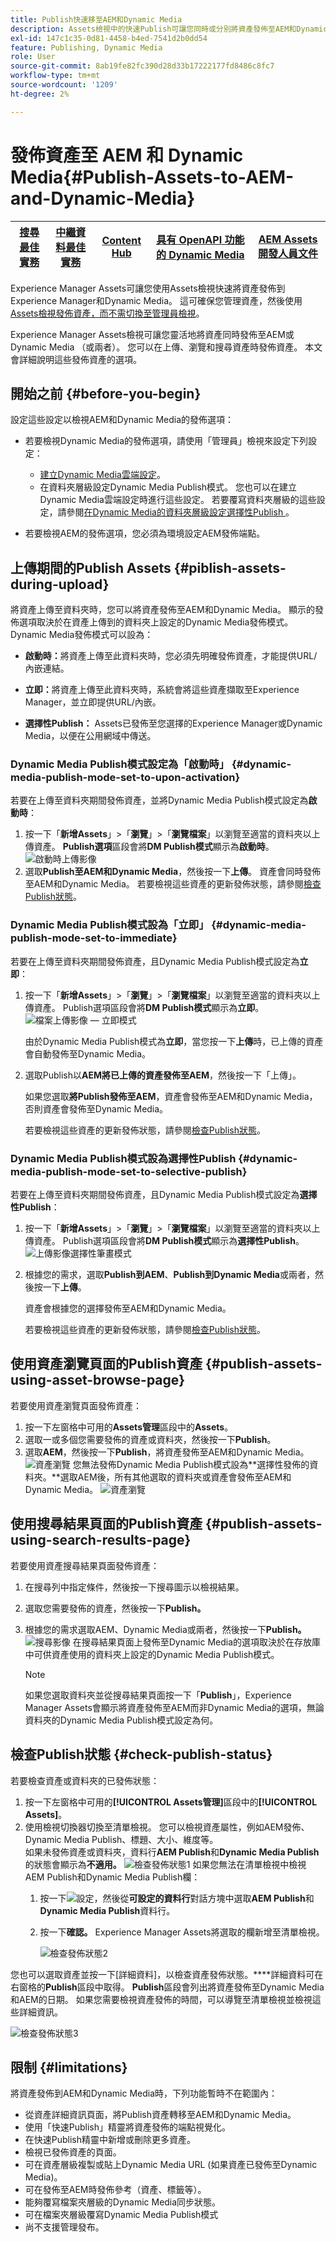 ```yaml
---
title: Publish快速移至AEM和Dynamic Media
description: Assets檢視中的快速Publish可讓您同時或分別將資產發佈至AEM和Dynamic Media。 您可以選取資產和資料夾，然後選擇發佈至Dynamic Media或AEM。
exl-id: 147c1c35-0d81-4458-b4ed-7541d2b0dd54
feature: Publishing, Dynamic Media
role: User
source-git-commit: 8ab19fe82fc390d28d33b17222177fd8486c8fc7
workflow-type: tm+mt
source-wordcount: '1209'
ht-degree: 2%

---
```


# 發佈資產至 AEM 和 Dynamic Media{#Publish-Assets-to-AEM-and-Dynamic-Media}

| [搜尋最佳實務](/help/assets/search-best-practices.md) | [中繼資料最佳實務](/help/assets/metadata-best-practices.md) | [Content Hub](/help/assets/product-overview.md) | [具有 OpenAPI 功能的 Dynamic Media](/help/assets/dynamic-media-open-apis-overview.md) | [AEM Assets 開發人員文件](https://developer.adobe.com/experience-cloud/experience-manager-apis/) |
| ------------- | --------------------------- |---------|----|-----|

Experience Manager Assets可讓您使用Assets檢視快速將資產發佈到Experience Manager和Dynamic Media。 這可確保您管理資產，然後使用[Assets檢視發佈資產，而不需切換至管理員檢視](/help/assets/overview.md##persona-based-experiences)。

Experience Manager Assets檢視可讓您靈活地將資產同時發佈至AEM或Dynamic Media （或兩者）。 您可以在上傳、瀏覽和搜尋資產時發佈資產。 本文會詳細說明這些發佈資產的選項。

## 開始之前 {#before-you-begin}

設定這些設定以檢視AEM和Dynamic Media的發佈選項：

* 若要檢視Dynamic Media的發佈選項，請使用「管理員」檢視來設定下列設定：

   * [建立Dynamic Media雲端設定](/help/assets/dynamic-media/config-dm.md#configuring-dynamic-media-cloud-services)。
   * 在資料夾層級設定Dynamic Media Publish模式。 您也可以在建立Dynamic Media雲端設定時進行這些設定。 若要覆寫資料夾層級的這些設定，請參閱[在Dynamic Media的資料夾層級設定選擇性Publish ](/help/assets/dynamic-media/selective-publishing.md)。

* 若要檢視AEM的發佈選項，您必須為環境設定AEM發佈端點。

## 上傳期間的Publish Assets {#piblish-assets-during-upload}

將資產上傳至資料夾時，您可以將資產發佈至AEM和Dynamic Media。 顯示的發佈選項取決於在資產上傳到的資料夾上設定的Dynamic Media發佈模式。 Dynamic Media發佈模式可以設為：

* **啟動時：**&#x200B;將資產上傳至此資料夾時，您必須先明確發佈資產，才能提供URL/內嵌連結。

* **立即：**&#x200B;將資產上傳至此資料夾時，系統會將這些資產擷取至Experience Manager，並立即提供URL/內嵌。
* **選擇性Publish：** Assets已發佈至您選擇的Experience Manager或Dynamic Media，以便在公用網域中傳送。

### Dynamic Media Publish模式設定為「啟動時」 {#dynamic-media-publish-mode-set-to-upon-activation}

若要在上傳至資料夾期間發佈資產，並將Dynamic Media Publish模式設定為&#x200B;**啟動時**：

1. 按一下「**新增Assets**」>「**瀏覽**」>「**瀏覽檔案**」以瀏覽至適當的資料夾以上傳資產。 **Publish選項**&#x200B;區段會將&#x200B;**DM Publish模式**&#x200B;顯示為&#x200B;**啟動時**。
   ![啟動時上傳影像](/help/assets/assets/upload-uactivation.svg)
2. 選取&#x200B;**Publish至AEM和Dynamic Media**，然後按一下&#x200B;**上傳**。 資產會同時發佈至AEM和Dynamic Media。 若要檢視這些資產的更新發佈狀態，請參閱[檢查Publish狀態](#check-publish-status)。

### Dynamic Media Publish模式設為「立即」 {#dynamic-media-publish-mode-set-to-immediate}

若要在上傳至資料夾期間發佈資產，且Dynamic Media Publish模式設定為&#x200B;**立即**：

1. 按一下「**新增Assets**」>「**瀏覽**」>「**瀏覽檔案**」以瀏覽至適當的資料夾以上傳資產。 Publish選項區段會將&#x200B;**DM Publish模式**&#x200B;顯示為&#x200B;**立即**。
   ![檔案上傳影像 — 立即模式](/help/assets/assets/resized-image-pdf-svg-new.svg)


   由於Dynamic Media Publish模式為&#x200B;**立即**，當您按一下&#x200B;**上傳**&#x200B;時，已上傳的資產會自動發佈至Dynamic Media。

2. 選取Publish以&#x200B;**AEM將已上傳的資產發佈至AEM**，然後按一下「上傳」。

   如果您選取&#x200B;**將Publish發佈至AEM**，資產會發佈至AEM和Dynamic Media，否則資產會發佈至Dynamic Media。

   若要檢視這些資產的更新發佈狀態，請參閱[檢查Publish狀態](#check-publish-status)。

### Dynamic Media Publish模式設為選擇性Publish {#dynamic-media-publish-mode-set-to-selective-publish}

若要在上傳至資料夾期間發佈資產，且Dynamic Media Publish模式設定為&#x200B;**選擇性Publish**：

1. 按一下「**新增Assets**」>「**瀏覽**」>「**瀏覽檔案**」以瀏覽至適當的資料夾以上傳資產。 Publish選項區段會將&#x200B;**DM Publish模式**&#x200B;顯示為&#x200B;**選擇性Publish**。
   ![上傳影像選擇性筆畫模式](/help/assets/assets/upload-selective.svg)

2. 根據您的需求，選取&#x200B;**Publish到AEM**、**Publish到Dynamic Media**&#x200B;或兩者，然後按一下&#x200B;**上傳**。

   資產會根據您的選擇發佈至AEM和Dynamic Media。

   若要檢視這些資產的更新發佈狀態，請參閱[檢查Publish狀態](#check-publish-status)。

## 使用資產瀏覽頁面的Publish資產 {#publish-assets-using-asset-browse-page}

若要使用資產瀏覽頁面發佈資產：

1. 按一下左窗格中可用的&#x200B;**Assets管理**&#x200B;區段中的&#x200B;**Assets**。
2. 選取一或多個您需要發佈的資產或資料夾，然後按一下&#x200B;**Publish**。
3. 選取&#x200B;**AEM**，然後按一下&#x200B;**Publish**，將資產發佈至AEM和Dynamic Media。
   ![資產瀏覽](/help/assets/assets/browse-uactivation-immediate.svg)
您無法發佈Dynamic Media Publish模式設為**選擇性發佈的資料夾。**選取AEM後，所有其他選取的資料夾或資產會發佈至AEM和Dynamic Media。
   ![資產瀏覽](/help/assets/assets/browse-selective123.svg)

## 使用搜尋結果頁面的Publish資產 {#publish-assets-using-search-results-page}

若要使用資產搜尋結果頁面發佈資產：

1. 在搜尋列中指定條件，然後按一下搜尋圖示以檢視結果。
2. 選取您需要發佈的資產，然後按一下&#x200B;**Publish。**
3. 根據您的需求選取AEM、Dynamic Media或兩者，然後按一下&#x200B;**Publish。**
   ![搜尋影像](/help/assets/assets/search-mode.svg)
在搜尋結果頁面上發佈至Dynamic Media的選項取決於在存放庫中可供資產使用的資料夾上設定的Dynamic Media Publish模式。

   >[!NOTE]
   >
   >如果您選取資料夾並從搜尋結果頁面按一下「**Publish**」，Experience Manager Assets會顯示將資產發佈至AEM而非Dynamic Media的選項，無論資料夾的Dynamic Media Publish模式設定為何。

## 檢查Publish狀態 {#check-publish-status}

若要檢查資產或資料夾的已發佈狀態：

1. 按一下左窗格中可用的&#x200B;**[!UICONTROL Assets管理]**&#x200B;區段中的&#x200B;**[!UICONTROL Assets]**。
2. 使用檢視切換器切換至清單檢視。 您可以檢視資產屬性，例如AEM發佈、Dynamic Media Publish、標題、大小、維度等。\
   如果未發佈資產或資料夾，資料行&#x200B;**AEM Publish**&#x200B;和&#x200B;**Dynamic Media Publish**&#x200B;的狀態會顯示為&#x200B;**不適用。**
   ![檢查發佈狀態1](/help/assets/assets/check-publish-status1.png)
如果您無法在清單檢視中檢視AEM Publish和Dynamic Media Publish欄：
   1. 按一下![設定](/help/assets/assets/settings-icon.svg)，然後從&#x200B;**可設定的資料行**&#x200B;對話方塊中選取&#x200B;**AEM Publish**&#x200B;和&#x200B;**Dynamic Media Publish**&#x200B;資料行。
   2. 按一下&#x200B;**確認。** Experience Manager Assets將選取的欄新增至清單檢視。

      ![檢查發佈狀態2](/help/assets/assets/check-publish-status2.png)

您也可以選取資產並按一下[詳細資料]，以檢查資產發佈狀態。****&#x200B;詳細資料可在右窗格的&#x200B;**Publish**&#x200B;區段中取得。 **Publish**&#x200B;區段會列出將資產發佈至Dynamic Media和AEM的日期。 如果您需要檢視資產發佈的時間，可以導覽至清單檢視並檢視這些詳細資訊。

![檢查發佈狀態3](/help/assets/assets/check-publish-status3.png)

## 限制 {#limitations}

將資產發佈到AEM和Dynamic Media時，下列功能暫時不在範圍內：

* 從資產詳細資訊頁面，將Publish資產轉移至AEM和Dynamic Media。
* 使用「快速Publish」精靈將資產發佈的端點視覺化。
* 在快速Publish精靈中新增或刪除更多資產。
* 檢視已發佈資產的頁面。
* 可在資產層級複製或貼上Dynamic Media URL (如果資產已發佈至Dynamic Media)。
* 可在發佈至AEM時發佈參考（資產、標籤等）。
* 能夠覆寫檔案夾層級的Dynamic Media同步狀態。
* 可在檔案夾層級覆寫Dynamic Media Publish模式
* 尚不支援管理發布。
